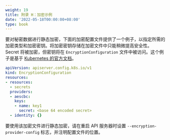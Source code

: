 ```yaml
---
weight: 19
title: 附录 H：加密示例
date: '2022-05-18T00:00:00+08:00'
type: book
---
```


要对秘密数据进行静态加密，下面的加密配置文件提供了一个例子，以指定所需的加密类型和加密密钥。将加密密钥存储在加密文件中只能稍微提高安全性。Secret 将被加密，但密钥将在 `EncryptionConfiguration` 文件中被访问。这个例子是基于 [Kubernetes 的官方文档](https://kubernetes.io/docs/tasks/administer-cluster/encrypt-data/)。

```yaml
apiVersion: apiserver.config.k8s.io/v1
kind: EncryptionConfiguration
resources:
- resources:
  - secrets
  providers:
  - aescbc:
    keys:
    - name: key1
      secret: <base 64 encoded secret>
  - identity: {}
```

要使用该加密文件进行静态加密，请在重启 API 服务器时设置 `--encryption-provider-config` 标志，并注明配置文件的位置。

